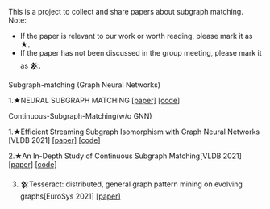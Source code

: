 This is a project to collect and share papers about subgraph matching.
Note:
  - If the paper is relevant to our work or worth reading, please mark it as ★.
  - If the paper has not been discussed in the group meeting, please mark it as 𒆜.

Subgraph-matching (Graph Neural Networks)

1.★NEURAL SUBGRAPH MATCHING [[paper]](https://arxiv.org/pdf/2007.03092.pdf)  [[code]](https://github.com/snap-stanford/neural-subgraph-learning-GNN.git) 

Continuous-Subgraph-Matching(w/o GNN)

1.★Efficient Streaming Subgraph Isomorphism with Graph Neural Networks  [VLDB 2021] [[paper]](https://vldb.org/pvldb/vol14/p730-duong.pdf)  [[code]](https://github.com/graphretrieval/ESSIso.git)

2.★An In-Depth Study of Continuous Subgraph Matching[VLDB 2021] [[paper]](https://www.vldb.org/pvldb/vol15/p1403-sun.pdf)  [[code]](https://github.com/RapidsAtHKUST/ContinuousSubgraphMatching.git)

3. 𒆜Tesseract: distributed, general graph pattern mining on evolving graphs[EuroSys 2021] [[paper]](https://dl.acm.org/doi/abs/10.1145/3447786.3456253)

